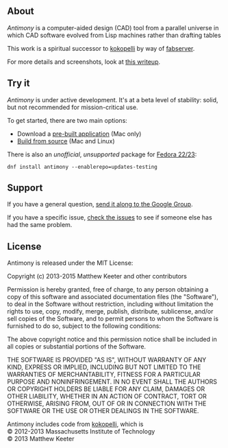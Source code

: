 ## About
*Antimony* is a computer-aided design (CAD) tool from a parallel universe
in which CAD software evolved from Lisp machines rather than drafting tables

This work is a spiritual successor to [kokopelli](https://github.com/mkeeter/kokopelli)
by way of [fabserver](http://kokompe.cba.mit.edu).

For more details and screenshots, look at [this writeup](http://mattkeeter.com/projects/antimony).

## Try it
*Antimony* is under active development.  It's at a beta level of stability:
solid, but not recommended for mission-critical use.

To get started, there are two main options:
- Download a [pre-built application](https://github.com/mkeeter/antimony/releases) (Mac only)
- [Build from source](https://github.com/mkeeter/antimony/blob/develop/BUILDING.md) (Mac and Linux)

There is also an *unofficial*, *unsupported* package for [Fedora 22/23](https://admin.fedoraproject.org/pkgdb/package/antimony/):
```
dnf install antimony --enablerepo=updates-testing
```

## Support

If you have a general question, [send it along to the Google Group](https://groups.google.com/forum/#!forum/antimony-dev).

If you have a specific issue, [check the issues](https://github.com/mkeeter/antimony/issues) to see if someone else has had the same problem.

## License
Antimony is released under the MIT License:

Copyright (c) 2013-2015 Matthew Keeter and other contributors

Permission is hereby granted, free of charge, to any person obtaining a copy
of this software and associated documentation files (the "Software"), to deal
in the Software without restriction, including without limitation the rights
to use, copy, modify, merge, publish, distribute, sublicense, and/or sell
copies of the Software, and to permit persons to whom the Software is
furnished to do so, subject to the following conditions:

The above copyright notice and this permission notice shall be included in
all copies or substantial portions of the Software.

THE SOFTWARE IS PROVIDED "AS IS", WITHOUT WARRANTY OF ANY KIND, EXPRESS OR
IMPLIED, INCLUDING BUT NOT LIMITED TO THE WARRANTIES OF MERCHANTABILITY,
FITNESS FOR A PARTICULAR PURPOSE AND NONINFRINGEMENT. IN NO EVENT SHALL THE
AUTHORS OR COPYRIGHT HOLDERS BE LIABLE FOR ANY CLAIM, DAMAGES OR OTHER
LIABILITY, WHETHER IN AN ACTION OF CONTRACT, TORT OR OTHERWISE, ARISING FROM,
OUT OF OR IN CONNECTION WITH THE SOFTWARE OR THE USE OR OTHER DEALINGS IN
THE SOFTWARE.

Antimony includes code from [kokopelli](https://github.com/mkeeter/kokopelli), which is  
© 2012-2013 Massachusetts Institute of Technology  
© 2013 Matthew Keeter

